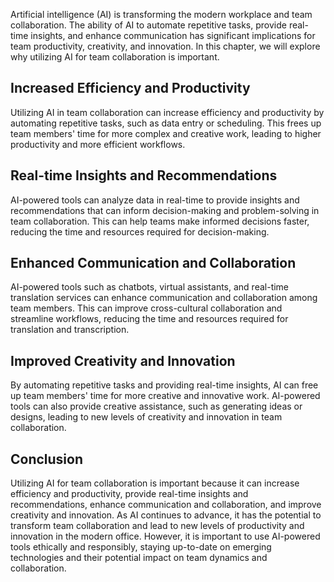 
Artificial intelligence (AI) is transforming the modern workplace and team collaboration. The ability of AI to automate repetitive tasks, provide real-time insights, and enhance communication has significant implications for team productivity, creativity, and innovation. In this chapter, we will explore why utilizing AI for team collaboration is important.

Increased Efficiency and Productivity
-------------------------------------

Utilizing AI in team collaboration can increase efficiency and productivity by automating repetitive tasks, such as data entry or scheduling. This frees up team members' time for more complex and creative work, leading to higher productivity and more efficient workflows.

Real-time Insights and Recommendations
--------------------------------------

AI-powered tools can analyze data in real-time to provide insights and recommendations that can inform decision-making and problem-solving in team collaboration. This can help teams make informed decisions faster, reducing the time and resources required for decision-making.

Enhanced Communication and Collaboration
----------------------------------------

AI-powered tools such as chatbots, virtual assistants, and real-time translation services can enhance communication and collaboration among team members. This can improve cross-cultural collaboration and streamline workflows, reducing the time and resources required for translation and transcription.

Improved Creativity and Innovation
----------------------------------

By automating repetitive tasks and providing real-time insights, AI can free up team members' time for more creative and innovative work. AI-powered tools can also provide creative assistance, such as generating ideas or designs, leading to new levels of creativity and innovation in team collaboration.

Conclusion
----------

Utilizing AI for team collaboration is important because it can increase efficiency and productivity, provide real-time insights and recommendations, enhance communication and collaboration, and improve creativity and innovation. As AI continues to advance, it has the potential to transform team collaboration and lead to new levels of productivity and innovation in the modern office. However, it is important to use AI-powered tools ethically and responsibly, staying up-to-date on emerging technologies and their potential impact on team dynamics and collaboration.
